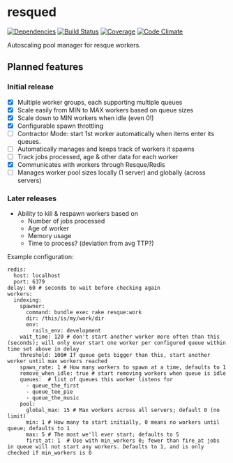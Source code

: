 resqued
==============

[![Dependencies](http://allthebadges.io/wideopenspaces/resqued/gemnasium.png)](http://allthebadges.io/wideopenspaces/resqued/gemnasium)
[![Build Status](http://allthebadges.io/wideopenspaces/resqued/travis.png)](http://allthebadges.io/wideopenspaces/resqued/travis)
[![Coverage](http://allthebadges.io/wideopenspaces/resqued/coveralls.png)](http://allthebadges.io/wideopenspaces/resqued/coveralls)
[![Code Climate](http://allthebadges.io/wideopenspaces/resqued/code_climate.png)](http://allthebadges.io/wideopenspaces/resqued/code_climate)

Autoscaling pool manager for resque workers.

## Planned features

### Initial release

- [x] Multiple worker groups, each supporting multiple queues
- [x] Scale easily from MIN to MAX workers based on queue sizes
- [x] Scale down to MIN workers when idle (even 0!)
- [x] Configurable spawn throttling
- [ ] Contractor Mode: start 1st worker automatically when items enter its queues.
- [ ] Automatically manages and keeps track of workers it spawns
- [ ] Track jobs processed, age & other data for each worker
- [x] Communicates with workers through Resque/Redis
- [ ] Manages worker pool sizes locally (1 server) and globally (across servers)

### Later releases

* Ability to kill & respawn workers based on
  * Number of jobs processed
  * Age of worker
  * Memory usage
  * Time to process? (deviation from avg TTP?)


Example configuration:

```
redis:
  host: localhost
  port: 6379
delay: 60 # seconds to wait before checking again
workers:
  indexing:
    spawner:
      command: bundle exec rake resque:work
      dir: /this/is/my/work/dir
      env:
        rails_env: development
    wait_time: 120 # don't start another worker more often than this (seconds); will only ever start one worker per configured queue within time set above in delay
    threshold: 100# If queue gets bigger than this, start another worker until max workers reached
    spawn_rate: 1 # How many workers to spawn at a time, defaults to 1
    remove_when_idle: true # start removing workers when queue is idle
    queues:  # list of queues this worker listens for
      - queue_the_first
      - queue_tee_pie
      - queue_the_music
    pool:
      global_max: 15 # Max workers across all servers; default 0 (no limit)
      min: 1 # How many to start initially, 0 means no workers until queue; defaults to 1
      max: 5 # The most we'll ever start; defaults to 5
      first_at: 1  # Use with min_workers 0; fewer than fire_at jobs in queue will not start any workers. Defaults to 1, and is only checked if min_workers is 0
```
